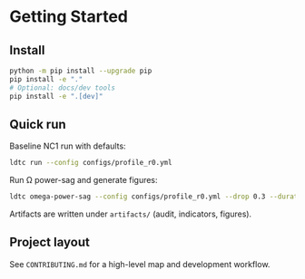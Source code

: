 # Getting Started

## Install

```bash
python -m pip install --upgrade pip
pip install -e "."
# Optional: docs/dev tools
pip install -e ".[dev]"
```

## Quick run

Baseline NC1 run with defaults:

```bash
ldtc run --config configs/profile_r0.yml
```

Run Ω power-sag and generate figures:

```bash
ldtc omega-power-sag --config configs/profile_r0.yml --drop 0.3 --duration 10
```

Artifacts are written under `artifacts/` (audit, indicators, figures).

## Project layout

See `CONTRIBUTING.md` for a high-level map and development workflow.
